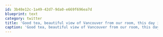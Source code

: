 ```yaml
---
id: 3b48e12c-1a49-42d7-9da0-e669f696ea7d
blueprint: text
category: twitter
title: 'Good tea, beautiful view of Vancouver from our room, this day is shaping up to be a good one.'
caption: 'Good tea, beautiful view of Vancouver from our room, this day is shaping up to be a good one.'
---
```

